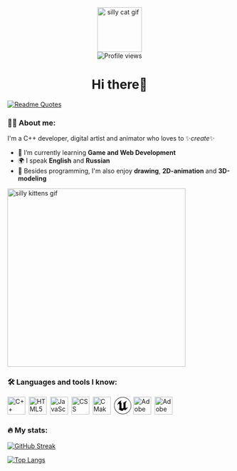 <div id="header" align="center">
    <img alt="silly cat gif" src="https://media.giphy.com/media/v1.Y2lkPTc5MGI3NjExY3c3MDRqNGh2eGVyaTY1b2w0M2ZoN3pyYmdsbGYyd3IwcDRkODh3byZlcD12MV9pbnRlcm5hbF9naWZfYnlfaWQmY3Q9Zw/1HKaikaFqDt7i/giphy.gif" width="100"> <br>
    <img src="https://komarev.com/ghpvc/?username=KatzKisari&style=flat-square&color=blueviolet" alt="Profile views">
    <h1>Hi there👋</h1>
</div>

[![Readme Quotes](https://quotes-github-readme.vercel.app/api?quote=The+art+challenges+the+technology,+and+the+technology+inspires+the+art.&author=John+Lasseter&type=horizontal&border=true&theme=catppuccin_macchiato)](https://github.com/piyushsuthar/github-readme-quotes)

### 👨‍💻 About me:
I'm a C++ developer, digital artist and animator who loves to ✨*create*✨
- 🌱 I’m currently learning **Game and Web Development**
- 🌍 I speak **English** and **Russian**
- 🎨 Besides programming, I'm also enjoy **drawing**, **2D-animation** and **3D-modeling**

<img alt="silly kittens gif" src="https://media.giphy.com/media/v1.Y2lkPTc5MGI3NjExdDJiMmtyamdjZ2JhZHVyMzY3amVvbjcwbGR5MHR6aHZ1aDNjejFmcSZlcD12MV9pbnRlcm5hbF9naWZfYnlfaWQmY3Q9Zw/58FAyBjWyP00HqPWPH/giphy.gif" width="400"/>

### 🛠 Languages and tools I know:
<img alt="C++" src="https://cdn.jsdelivr.net/gh/devicons/devicon@latest/icons/cplusplus/cplusplus-original.svg" title="C++" width="40" hight="40">&nbsp;
<img alt="HTML5" src="https://cdn.jsdelivr.net/gh/devicons/devicon@latest/icons/html5/html5-original.svg" title="HTML5" width="40" hight="40">&nbsp;
<img alt="JavaScript" src="https://cdn.jsdelivr.net/gh/devicons/devicon@latest/icons/javascript/javascript-original.svg" title="JavaScript" width="40" hight="40">&nbsp;
<img alt="CSS" src="https://cdn.jsdelivr.net/gh/devicons/devicon@latest/icons/css3/css3-original.svg" title="CSS" width="40" hight="40">&nbsp;
<img alt="CMake" src="https://cdn.jsdelivr.net/gh/devicons/devicon@latest/icons/cmake/cmake-original.svg" title="CMake" width="40" hight="40">&nbsp;
    <svg viewBox="0 0 128 128" width="40" hight="40" fill="black">
    <rect width="100%" height="100%" fill="white" rx="100" /> 
    <g fill-rule="evenodd"><path d="M100.61 72.875c-1.063 5.121-5.785 18.266-20.852 25.379l-6.05-6.8-10.212 10.261A37.67 37.67 0 0133.7 86.43c1.086.34 2.203.551 3.336.63 1.672.03 3.485-.583 3.485-3.391V55.974a4.57 4.57 0 00-5.735-4.57c-4.726 1.089-8.504 12.882-8.504 12.882a37.509 37.509 0 0112.98-28.738 38.043 38.043 0 0119.148-8.836c-5.16 2.942-8.058 7.739-8.058 11.762 0 6.477 3.898 5.692 5.054 4.739v37.379c.196.468.453.91.762 1.316a5.528 5.528 0 004.516 2.285c3.902 0 8.968-4.457 8.968-4.457V49.478c0-3.078-2.32-6.793-4.644-8.07 0 0 4.3-.762 7.621 1.777a28.338 28.338 0 011.984-2.183c7.747-7.598 15.04-9.762 21.117-10.844 0 0-11.047 8.683-11.047 20.332 0 8.664.223 29.789.223 29.789 4.098 3.957 10.195-1.758 15.703-7.403z"></path><path d="M64 2.383C29.973 2.383 2.383 29.973 2.383 64S29.973 125.617 64 125.617 125.617 98.027 125.617 64 98.027 2.383 64 2.383zm0 120.77C31.332 123.153 4.848 96.669 4.848 64 4.852 31.333 31.336 4.849 64.004 4.853c32.668 0 59.148 26.484 59.148 59.152S96.668 123.157 64 123.157z"></path></g>
    </svg>
<img alt="Adobe After Effects" src="https://cdn.jsdelivr.net/gh/devicons/devicon@latest/icons/aftereffects/aftereffects-original.svg" title="Adobe After Effects" width="40" hight="40">&nbsp;
<img alt="Adobe Illustrator" src="https://cdn.jsdelivr.net/gh/devicons/devicon@latest/icons/illustrator/illustrator-plain.svg" title="Adobe Illustrator" width="40" hight="40">&nbsp;
### 🔥 My stats:

[![GitHub Streak](https://github-readme-streak-stats.herokuapp.com?user=KatzKisari&theme=dark&border_radius=2&background=000000)](https://git.io/streak-stats)

[![Top Langs](https://github-readme-stats.vercel.app/api/top-langs/?username=KatzKisari&layout=compact&theme=vision-friendly-dark)](https://github.com/anuraghazra/github-readme-stats)
